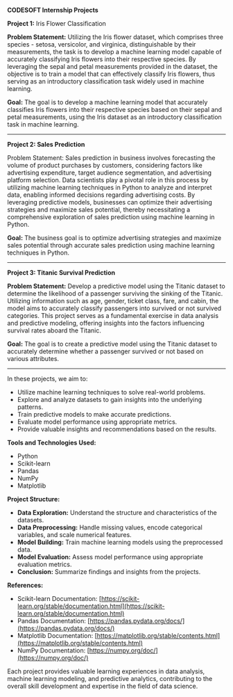  **CODESOFT Internship Projects**

 **Project 1:** Iris Flower Classification

**Problem Statement:**
Utilizing the Iris flower dataset, which comprises three species - setosa, versicolor, and virginica, distinguishable by their measurements, the task is to develop a machine learning model capable of accurately classifying Iris flowers into their respective species. By leveraging the sepal and petal measurements provided in the dataset, the objective is to train a model that can effectively classify Iris flowers, thus serving as an introductory classification task widely used in machine learning.

 **Goal:**
The goal is to develop a machine learning model that accurately classifies Iris flowers into their respective species based on their sepal and petal measurements, using the Iris dataset as an introductory classification task in machine learning.

---

**Project 2: Sales Prediction**

Problem Statement:
Sales prediction in business involves forecasting the volume of product purchases by customers, considering factors like advertising expenditure, target audience segmentation, and advertising platform selection. Data scientists play a pivotal role in this process by utilizing machine learning techniques in Python to analyze and interpret data, enabling informed decisions regarding advertising costs. By leveraging predictive models, businesses can optimize their advertising strategies and maximize sales potential, thereby necessitating a comprehensive exploration of sales prediction using machine learning in Python.

**Goal:**
The business goal is to optimize advertising strategies and maximize sales potential through accurate sales prediction using machine learning techniques in Python.

---

 **Project 3: Titanic Survival Prediction**

 **Problem Statement:**
Develop a predictive model using the Titanic dataset to determine the likelihood of a passenger surviving the sinking of the Titanic. Utilizing information such as age, gender, ticket class, fare, and cabin, the model aims to accurately classify passengers into survived or not survived categories. This project serves as a fundamental exercise in data analysis and predictive modeling, offering insights into the factors influencing survival rates aboard the Titanic.

 **Goal:**
The goal is to create a predictive model using the Titanic dataset to accurately determine whether a passenger survived or not based on various attributes.

---

In these projects, we aim to:
- Utilize machine learning techniques to solve real-world problems.
- Explore and analyze datasets to gain insights into the underlying patterns.
- Train predictive models to make accurate predictions.
- Evaluate model performance using appropriate metrics.
- Provide valuable insights and recommendations based on the results.

**Tools and Technologies Used:**
- Python
- Scikit-learn
- Pandas
- NumPy
- Matplotlib

**Project Structure:**
- **Data Exploration:** Understand the structure and characteristics of the datasets.
- **Data Preprocessing:** Handle missing values, encode categorical variables, and scale numerical features.
- **Model Building:** Train machine learning models using the preprocessed data.
- **Model Evaluation:** Assess model performance using appropriate evaluation metrics.
- **Conclusion:** Summarize findings and insights from the projects.

**References:**
- Scikit-learn Documentation: [https://scikit-learn.org/stable/documentation.html](https://scikit-learn.org/stable/documentation.html)
- Pandas Documentation: [https://pandas.pydata.org/docs/](https://pandas.pydata.org/docs/)
- Matplotlib Documentation: [https://matplotlib.org/stable/contents.html](https://matplotlib.org/stable/contents.html)
- NumPy Documentation: [https://numpy.org/doc/](https://numpy.org/doc/)

Each project provides valuable learning experiences in data analysis, machine learning modeling, and predictive analytics, contributing to the overall skill development and expertise in the field of data science.

